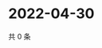 # 2022-04-30

共 0 条

<!-- BEGIN WEIBO -->
<!-- 最后更新时间 Sat Apr 30 2022 22:12:18 GMT+0800 (China Standard Time) -->

<!-- END WEIBO -->
